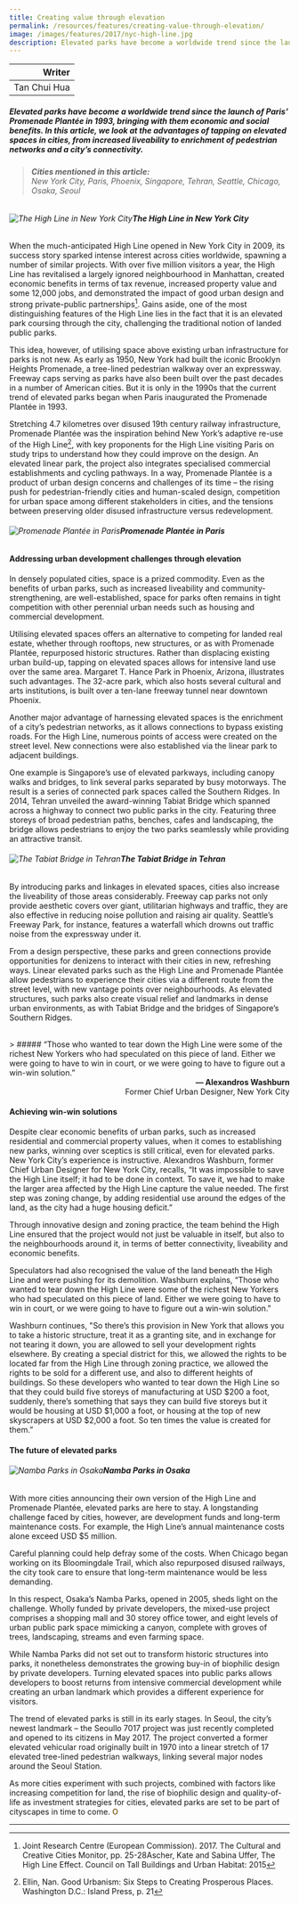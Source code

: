 ```yaml
---
title: Creating value through elevation
permalink: /resources/features/creating-value-through-elevation/
image: /images/features/2017/nyc-high-line.jpg
description: Elevated parks have become a worldwide trend since the launch of Paris’ Promenade Plantée in 1993, bringing with them economic and social benefits. In this article, we look at the advantages of tapping on elevated spaces in cities, from increased liveability to enrichment of pedestrian networks and a city’s connectivity.
---
```


| Writer |
|---:|
| Tan Chui Hua |

##### Elevated parks have become a worldwide trend since the launch of Paris’ Promenade Plantée in 1993, bringing with them economic and social benefits. In this article, we look at the advantages of tapping on elevated spaces in cities, from increased liveability to enrichment of pedestrian networks and a city’s connectivity.

> ###### **Cities mentioned in this article:** <br> New York City, Paris, Phoenix, Singapore, Tehran, Seattle, Chicago, Osaka, Seoul

###### ![The High Line in New York City](/images/features/2017/nyc-high-line.jpg/)**The High Line in New York City**

When the much-anticipated High Line opened in New York City in 2009, its success story sparked intense interest across cities worldwide, spawning a number of similar projects. With over five million visitors a year, the High Line has revitalised a largely ignored neighbourhood in Manhattan, created economic benefits in terms of tax revenue, increased property value and some 12,000 jobs, and demonstrated the impact of good urban design and strong private-public partnerships[^1]. Gains aside, one of the most distinguishing features of the High Line lies in the fact that it is an elevated park coursing through the city, challenging the traditional notion of landed public parks.

This idea, however, of utilising space above existing urban infrastructure for parks is not new. As early as 1950, New York had built the iconic Brooklyn Heights Promenade, a tree-lined pedestrian walkway over an expressway. Freeway caps serving as parks have also been built over the past decades in a number of American cities. But it is only in the 1990s that the current trend of elevated parks began when Paris inaugurated the Promenade Plantée in 1993.

Stretching 4.7 kilometres over disused 19th century railway infrastructure, Promenade Plantée was the inspiration behind New York’s adaptive re-use of the High Line[^2], with key proponents for the High Line visiting Paris on study trips to understand how they could improve on the design. An elevated linear park, the project also integrates specialised commercial establishments and cycling pathways. In a way, Promenade Plantée is a product of urban design concerns and challenges of its time – the rising push for pedestrian-friendly cities and human-scaled design, competition for urban space among different stakeholders in cities, and the tensions between preserving older disused infrastructure versus redevelopment.

###### ![Promenade Plantée in Paris](/images/features/2017/promenade-plantee.jpg/)**Promenade Plantée in Paris**

#### **Addressing urban development challenges through elevation**

In densely populated cities, space is a prized commodity. Even as the benefits of urban parks, such as increased liveability and community-strengthening, are well-established, space for parks often remains in tight competition with other perennial urban needs such as housing and commercial development.

Utilising elevated spaces offers an alternative to competing for landed real estate, whether through rooftops, new structures, or as with Promenade Plantée, repurposed historic structures. Rather than displacing existing urban build-up, tapping on elevated spaces allows for intensive land use over the same area. Margaret T. Hance Park in Phoenix, Arizona, illustrates such advantages. The 32-acre park, which also hosts several cultural and arts institutions, is built over a ten-lane freeway tunnel near downtown Phoenix.

Another major advantage of harnessing elevated spaces is the enrichment of a city’s pedestrian networks, as it allows connections to bypass existing roads. For the High Line, numerous points of access were created on the street level. New connections were also established via the linear park to adjacent buildings.

One example is Singapore’s use of elevated parkways, including canopy walks and bridges, to link several parks separated by busy motorways. The result is a series of connected park spaces called the Southern Ridges. In 2014, Tehran unveiled the award-winning Tabiat Bridge which spanned across a highway to connect two public parks in the city. Featuring three storeys of broad pedestrian paths, benches, cafes and landscaping, the bridge allows pedestrians to enjoy the two parks seamlessly while providing an attractive transit.

###### ![The Tabiat Bridge in Tehran](/images/features/2017/tabiat-bridge.jpg/)**The Tabiat Bridge in Tehran**

By introducing parks and linkages in elevated spaces, cities also increase the liveability of those areas considerably. Freeway cap parks not only provide aesthetic covers over giant, utilitarian highways and traffic, they are also effective in reducing noise pollution and raising air quality. Seattle’s Freeway Park, for instance, features a waterfall which drowns out traffic noise from the expressway under it.

From a design perspective, these parks and green connections provide opportunities for denizens to interact with their cities in new, refreshing ways. Linear elevated parks such as the High Line and Promenade Plantée allow pedestrians to experience their cities via a different route from the street level, with new vantage points over neighbourhoods. As elevated structures, such parks also create visual relief and landmarks in dense urban environments, as with Tabiat Bridge and the bridges of Singapore’s Southern Ridges.

<br> 
> ##### “Those who wanted to tear down the High Line were some of the richest New Yorkers who had speculated on this piece of land. Either we were going to have to win in court, or we were going to have to figure out a win-win solution.”

<div align="right"><b>— Alexandros Washburn</b><br>Former Chief Urban Designer, New York City</div>

#### **Achieving win-win solutions**

Despite clear economic benefits of urban parks, such as increased residential and commercial property values, when it comes to establishing new parks, winning over sceptics is still critical, even for elevated parks. New York City’s experience is instructive. Alexandros Washburn, former Chief Urban Designer for New York City, recalls, “It was impossible to save the High Line itself; it had to be done in context. To save it, we had to make the larger area affected by the High Line capture the value needed. The first step was zoning change, by adding residential use around the edges of the land, as the city had a huge housing deficit.”

Through innovative design and zoning practice, the team behind the High Line ensured that the project would not just be valuable in itself, but also to the neighbourhoods around it, in terms of better connectivity, liveability and economic benefits.

Speculators had also recognised the value of the land beneath the High Line and were pushing for its demolition. Washburn explains, “Those who wanted to tear down the High Line were some of the richest New Yorkers who had speculated on this piece of land. Either we were going to have to win in court, or we were going to have to figure out a win-win solution."

Washburn continues, "So there’s this provision in New York that allows you to take a historic structure, treat it as a granting site, and in exchange for not tearing it down, you are allowed to sell your development rights elsewhere. By creating a special district for this, we allowed the rights to be located far from the High Line through zoning practice, we allowed the rights to be sold for a different use, and also to different heights of buildings. So these developers who wanted to tear down the High Line so that they could build five storeys of manufacturing at USD $200 a foot, suddenly, there’s something that says they can build five storeys but it would be housing at USD $1,000 a foot, or housing at the top of new skyscrapers at USD $2,000 a foot. So ten times the value is created for them.”

#### **The future of elevated parks**

###### ![Namba Parks in Osaka](/images/features/2017/namba-park.jpg/)**Namba Parks in Osaka**

With more cities announcing their own version of the High Line and Promenade Plantée, elevated parks are here to stay. A longstanding challenge faced by cities, however, are development funds and long-term maintenance costs. For example, the High Line’s annual maintenance costs alone exceed USD $5 million.

Careful planning could help defray some of the costs. When Chicago began working on its Bloomingdale Trail, which also repurposed disused railways, the city took care to ensure that long-term maintenance would be less demanding.

In this respect, Osaka’s Namba Parks, opened in 2005, sheds light on the challenge. Wholly funded by private developers, the mixed-use project comprises a shopping mall and 30 storey office tower, and eight levels of urban public park space mimicking a canyon, complete with groves of trees, landscaping, streams and even farming space.

While Namba Parks did not set out to transform historic structures into parks, it nonetheless demonstrates the growing buy-in of biophilic design by private developers. Turning elevated spaces into public parks allows developers to boost returns from intensive commercial development while creating an urban landmark which provides a different experience for visitors.

The trend of elevated parks is still in its early stages. In Seoul, the city’s newest landmark – the Seoullo 7017 project was just recently completed and opened to its citizens in May 2017. The project converted a former elevated vehicular road originally built in 1970 into a linear stretch of 17 elevated tree-lined pedestrian walkways, linking several major nodes around the Seoul Station.

As more cities experiment with such projects, combined with factors like increasing competition for land, the rise of biophilic design and quality-of-life as investment strategies for cities, elevated parks are set to be part of cityscapes in time to come. **<font color="#967942">O</font>** 

---

[^1]: Joint Research Centre (European Commission). 2017. The Cultural and Creative Cities Monitor, pp. 25-28Ascher, Kate and Sabina Uffer, The High Line Effect. Council on Tall Buildings and Urban Habitat: 2015
[^2]: Ellin, Nan. Good Urbanism: Six Steps to Creating Prosperous Places. Washington D.C.: Island Press, p. 21 
